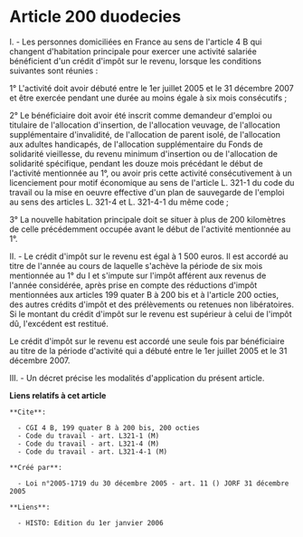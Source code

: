 # Article 200 duodecies

I. - Les personnes domiciliées en France au sens de l'article 4 B qui changent d'habitation principale pour exercer une
activité salariée bénéficient d'un crédit d'impôt sur le revenu, lorsque les conditions suivantes sont réunies :

1° L'activité doit avoir débuté entre le 1er juillet 2005 et le 31 décembre 2007 et être exercée pendant une durée au moins
égale à six mois consécutifs ;

2° Le bénéficiaire doit avoir été inscrit comme demandeur d'emploi ou titulaire de l'allocation d'insertion, de l'allocation
veuvage, de l'allocation supplémentaire d'invalidité, de l'allocation de parent isolé, de l'allocation aux adultes
handicapés, de l'allocation supplémentaire du Fonds de solidarité vieillesse, du revenu minimum d'insertion ou de
l'allocation de solidarité spécifique, pendant les douze mois précédant le début de l'activité mentionnée au 1°, ou avoir
pris cette activité consécutivement à un licenciement pour motif économique au sens de l'article L. 321-1 du code du travail
ou la mise en oeuvre effective d'un plan de sauvegarde de l'emploi au sens des articles L. 321-4 et L. 321-4-1 du même code ;

3° La nouvelle habitation principale doit se situer à plus de 200 kilomètres de celle précédemment occupée avant le début de
l'activité mentionnée au 1°.

II. - Le crédit d'impôt sur le revenu est égal à 1 500 euros. Il est accordé au titre de l'année au cours de laquelle
s'achève la période de six mois mentionnée au 1° du I et s'impute sur l'impôt afférent aux revenus de l'année considérée,
après prise en compte des réductions d'impôt mentionnées aux articles 199 quater B à 200 bis et à l'article 200 octies, des
autres crédits d'impôt et des prélèvements ou retenues non libératoires. Si le montant du crédit d'impôt sur le revenu est
supérieur à celui de l'impôt dû, l'excédent est restitué.

Le crédit d'impôt sur le revenu est accordé une seule fois par bénéficiaire au titre de la période d'activité qui a débuté
entre le 1er juillet 2005 et le 31 décembre 2007.

III. - Un décret précise les modalités d'application du présent article.

**Liens relatifs à cet article**

	**Cite**:

	  - CGI 4 B, 199 quater B à 200 bis, 200 octies
	  - Code du travail - art. L321-1 (M)
	  - Code du travail - art. L321-4 (M)
	  - Code du travail - art. L321-4-1 (M)

	**Créé par**:

	  - Loi n°2005-1719 du 30 décembre 2005 - art. 11 () JORF 31 décembre 2005

	**Liens**:

	  - HISTO: Edition du 1er janvier 2006
